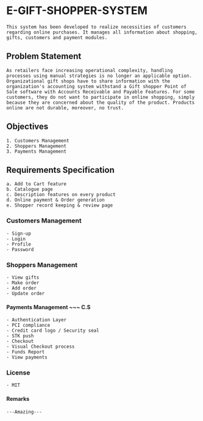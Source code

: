 # E-GIFT-SHOPPER-SYSTEM
```
This system has been developed to realize necessities of customers regarding online purchases. It manages all information about shopping, gifts, customers and payment modules.
```

## Problem Statement
```
As retailers face increasing operational complexity, handling processes using manual strategies is no longer an applicable option. Organizational gift shops have to share information with the organization's accounting system withstand a Gift shopper Point of Sale software with Accounts Receivable and Payable Features. For some customers, they do not want to participate in online shopping, simply because they are concerned about the quality of the product. Products online are not durable, moreover, no trust.
```
## Objectives

    1. Customers Management
    2. Shoppers Management
    3. Payments Management

## Requirements Specification

    a. Add to Cart feature
    b. Catalogue page
    c. Description features on every product
    d. Online payment & Order generation
    e. Shopper record keeping & review page

### Customers Management

    - Sign-up
    - Login
    - Profile
    - Password

### Shoppers Management

    - View gifts
    - Make order
    - Add order
    - Update order
    

#### Payments Management ~~~ C.S 

    - Authentication Layer
    - PCI compliance
    - Credit card logo / Security seal
    - STK push
    - Checkout 
    - Visual Checkout process
    - Funds Report
    - View payments
    
### License

    - MIT

#### Remarks

    ---Amazing---

